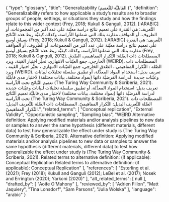 {
    "type": "glossary",
    "title": "Generalizability (القابليَّة للتَّعميم )",
    "definition": "Generalizability refers to how applicable a study’s results are to broader groups of people, settings, or situations they study and how the findings relate to this wider context (Frey, 2018; Kukull & Ganguli, 2012). [:ARABIC] التَّعريف: هي القدرة على تعميم نتائج دراسة معيّنة على عدد أكبر من المجموعات، أو الظروف، أو المواقف مقارنة بتلك التي شملتها الدِّراسة، وكذلك كيفيَّة ربط هذه النَّتائج بسياق أوسع (Frey, 2018; Kukull & Ganguli, 2012). [:ARABIC] التَّعريف: هي القدرة على تعميم نتائج دراسة معيّنة على عدد أكبر من المجموعات، أو الظروف، أو المواقف مقارنة بتلك التي شملتها الدِّراسة، وكذلك كيفيَّة ربط هذه النَّتائج بسياق أوسع (Frey, 2018; Kukull & Ganguli, 2012). المصطلحات ذات الصِّلة: التِّكرار المفاهيمي، الصِّدق الخارجي، جمع العيّنات الانتهازي، تحيُّز اختيار العَينة، وِيرد (WEIRD). المصطلحات ذات الصِّلة : التِّكرار المفاهيمي ، الصِّدق الخارجي، جمع العيّنات الانتهازي ، تحيُّز اختيار العَينة ،  وِيرد (WEIRD). تعريف بديل: استخدام المواد المعدَّلة، أو تطبيق سلسلة تحليلات لبيانات وعيّنات جديدة  لدراسة الفرضيَّة ذاتها (بمواد مختلفة، بيانات مختلفة) لاختبار مدى قابليَّة تعميم النَّتائج تحت الدِّراسة (The Turing Way Community & Scriberia, 2021). تعريف بديل: استخدام المواد المعدَّلة، أو تطبيق سلسلة تحليلات لبيانات وعيّنات جديدة  لدراسة الفرضيَّة ذاتها (بمواد مختلفة، بيانات مختلفة) لاختبار مدى قابليَّة تعميم النَّتائج تحت الدِّراسة (The Turing Way Community & Scriberia, 2021). المصطلحات ذات الصِّلة للتَّعريف البديل: التِّكرار المفاهيميّ. المصطلحات ذات الصِّلة للتَّعريف البديل: التِّكرار المفاهيميّ.",
    "related_terms": [
        "Conceptual replication",
        "External Validity",
        "Opportunistic sampling",
        "Sampling bias",
        "WEIRD Alternative definition: Applying modified materials and/or analysis pipelines to new data or samples to answer the same hypothesis (different materials, different data) to test how generalizable the effect under study is (The Turing Way Community & Scriberia, 2021). Alternative definition: Applying modified materials and/or analysis pipelines to new data or samples to answer the same hypothesis (different materials, different data) to test how generalizable the effect under study is (The Turing Way Community & Scriberia, 2021). Related terms to alternative definition: (if applicable): Conceptual Replication Related terms to alternative definition: (if applicable): Conceptual Replication"
    ],
    "references": [
        "Esterling et al. (2021); Frey (2018); Kukull and Ganguli (2012); LeBel et al. (2017);  Nosek and Errington (2020); Yarkoni (2020)"
    ],
    "alt_related_terms": [
        null
    ],
    "drafted_by": [
        "Aoife O’Mahony"
    ],
    "reviewed_by": [
        "Adrien Fillon",
        "Matt Jaquiery",
        "Tina Lonsdorf",
        "Sam Parsons",
        "Julia Wolska"
    ],
    "language": "arabic"
}